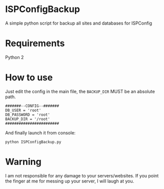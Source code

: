 # ISPConfigBackup
A simple python script for backup all sites and databases for ISPConfig

# Requirements
Python 2

# How to use
Just edit the config in the main file, the `BACKUP_DIR` MUST be an absolute path.

```
#######--CONFIG--#######
DB_USER = 'root'
DB_PASSWORD = 'root'
BACKUP_DIR = '/root'
########################
```

And finally launch it from console:

```shell
python ISPConfigBackup.py
```

# Warning
I am not responsible for any damage to your servers/websites. If you point the finger at me for messing up your server, I will laugh at you.
